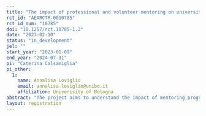 ```yaml
---
title: "The impact of professional and volunteer mentoring on university access and retention"
rct_id: "AEARCTR-0010785"
rct_id_num: "10785"
doi: "10.1257/rct.10785-1.2"
date: "2023-02-10"
status: "in_development"
jel: ""
start_year: "2023-01-09"
end_year: "2024-07-31"
pi: "Caterina Calsamiglia"
pi_other:
  1:
    name: Annalisa Loviglio
    email: annalisa.loviglio@unibo.it
    affiliation: Univerisity of Bologna
abstract: "The project aims to understand the impact of mentoring programs on high school students in Catalonia, Spain, with a focus on their performance and persistence in tertiary education. Additionally, it investigates the disparities in outcomes between being paired with a volunteer mentor versus an educational technician (ET). Employing randomized controlled trials at two levels – first at the school level and then within pairs of individuals – the project seeks to evaluate short and medium-term educational outcomes. These outcomes include persistence in tertiary education and career satisfaction. Volunteers, typically university students or graduates residing in Spain, offer firsthand experience, while ETs oversee pairs and provide mentorship. By assessing the effects of these interventions, the project aims to offer insights into effective strategies for improving educational equity and career outcomes. It considers varying approaches and resource allocations between volunteer and professional mentors."
layout: registration
---
```


